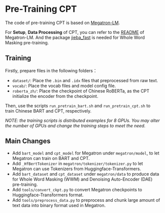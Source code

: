# Pre-Training CPT

The code of pre-training CPT is based on [Megatron-LM](https://github.com/NVIDIA/Megatron-LM). 

For **Setup**, **Data Processing** of CPT, you can refer to the [README](README_megatron.md) of Megatron-LM. And the package [jieba_fast](https://github.com/deepcs233/jieba_fast) is needed for Whole Word Masking pre-training.

## Training
Firstly, prepare files in the following folders：
- `dataset/`: Place the `.bin` and `.idx` files that preprocessed from raw text.
- `vocab/`: Place the vocab files and model config file.
- `roberta_zh/`: Place the checkpoint of Chinese RoBERTa, as the CPT initialize the encoder from the checkpoint.

Then, use the scripts `run_pretrain_bart.sh` and `run_pretrain_cpt.sh` to train Chinese BART and CPT, respectively.


*NOTE: the training scripts is distributed examples for 8 GPUs. You may alter the number of GPUs and change the training steps to meet the need.*

## Main Changes
- Add `bart_model` and `cpt_model` for Megatron under `megatron/model`, to let Megatron can train on BART and CPT.
- Add `_HfBertTokenizer` in `megatron/tokenizer/tokenizer.py` to let Megatron can use Tokenizers from Huggingface-Transformers. 
- Add `bart_dataset` and `cpt_dataset` under `megatron/data` to produce data for Whole Word Masking (WWM) and Denoising Auto-Encoder (DAE) pre-training.
- Add `tools/convert_ckpt.py` to convert Megatron checkpoints to Huggingface-Transformers format.
- Add `tools/preprocess_data.py` to preprocess and chunk large amount of text data into binary format used in Megatron.
